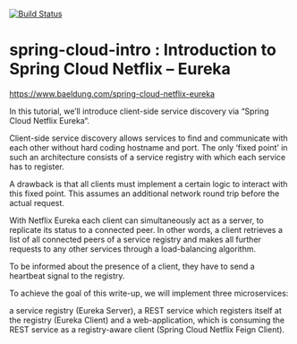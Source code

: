 [![Build Status](https://travis-ci.com/takik/spring-cloud-intro.svg?branch=master)](https://travis-ci.com/takik/spring-cloud-intro)
# spring-cloud-intro : Introduction to Spring Cloud Netflix – Eureka


https://www.baeldung.com/spring-cloud-netflix-eureka

In this tutorial, we’ll introduce client-side service discovery via “Spring Cloud Netflix Eureka“.

Client-side service discovery allows services to find and communicate with each other without hard coding hostname and port. The only ‘fixed point’ in such an architecture consists of a service registry with which each service has to register.

A drawback is that all clients must implement a certain logic to interact with this fixed point. This assumes an additional network round trip before the actual request.

With Netflix Eureka each client can simultaneously act as a server, to replicate its status to a connected peer. In other words, a client retrieves a list of all connected peers of a service registry and makes all further requests to any other services through a load-balancing algorithm.

To be informed about the presence of a client, they have to send a heartbeat signal to the registry.

To achieve the goal of this write-up, we will implement three microservices:

a service registry (Eureka Server),
a REST service which registers itself at the registry (Eureka Client) and
a web-application, which is consuming the REST service as a registry-aware client (Spring Cloud Netflix Feign Client).
